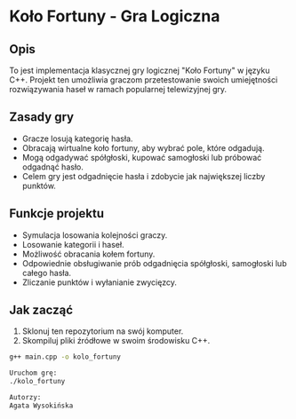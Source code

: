 # Koło Fortuny - Gra Logiczna

## Opis
To jest implementacja klasycznej gry logicznej "Koło Fortuny" w języku C++. Projekt ten umożliwia graczom przetestowanie swoich umiejętności rozwiązywania haseł w ramach popularnej telewizyjnej gry.

## Zasady gry
- Gracze losują kategorię hasła.
- Obracają wirtualne koło fortuny, aby wybrać pole, które odgadują.
- Mogą odgadywać spółgłoski, kupować samogłoski lub próbować odgadnąć hasło.
- Celem gry jest odgadnięcie hasła i zdobycie jak największej liczby punktów.

## Funkcje projektu
- Symulacja losowania kolejności graczy.
- Losowanie kategorii i haseł.
- Możliwość obracania kołem fortuny.
- Odpowiednie obsługiwanie prób odgadnięcia spółgłoski, samogłoski lub całego hasła.
- Zliczanie punktów i wyłanianie zwycięzcy.

## Jak zacząć
1. Sklonuj ten repozytorium na swój komputer.
2. Skompiluj pliki źródłowe w swoim środowisku C++.

```bash
g++ main.cpp -o kolo_fortuny

Uruchom grę:
./kolo_fortuny

Autorzy:
Agata Wysokińska